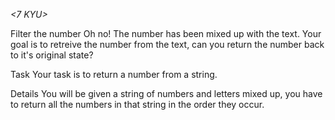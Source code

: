   *<7 KYU>*

Filter the number
Oh no! The number has been mixed up with the text. Your goal is to retreive the number from the text, can you return the number back to it's original state?

Task
Your task is to return a number from a string.

Details
You will be given a string of numbers and letters mixed up, you have to return all the numbers in that string in the order they occur. 
